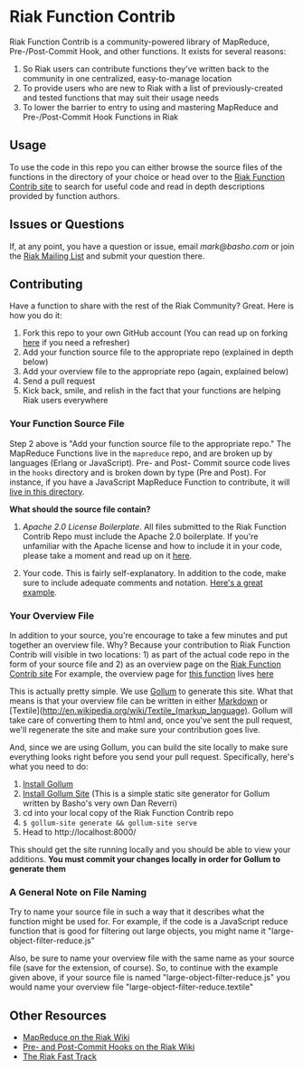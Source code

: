 # Riak Function Contrib

Riak Function Contrib is a community-powered library of MapReduce, Pre-/Post-Commit Hook, and other functions. It exists for several reasons:

1. So Riak users can contribute functions they've written back to the community in one centralized, easy-to-manage location
2. To provide users who are new to Riak with a list of previously-created and tested functions that may suit their usage needs 
3. To lower the barrier to entry to using and mastering MapReduce and Pre-/Post-Commit Hook Functions in Riak

## Usage

To use the code in this repo you can either browse the source files of the functions in the directory of your choice or head over to the [Riak Function Contrib site](http://contrib.basho.com) to search for useful code and read in depth descriptions provided by function authors.

## Issues or Questions
                     
If, at any point, you have a question or issue, email _mark@basho.com_ or join the [Riak Mailing List](http://lists.basho.com/mailman/listinfo/riak-users_lists.basho.com) and submit your question there. 

## Contributing

Have a function to share with the rest of the Riak Community? Great. Here is how you do it:

1. Fork this repo to your own GitHub account (You can read up on forking [here](http://help.github.com/forking/) if you need a refresher)
2. Add your function source file to the appropriate repo (explained in depth below)
3. Add your overview file to the appropriate repo (again, explained below)
4. Send a pull request 
5. Kick back, smile, and relish in the fact that your functions are helping Riak users everywhere

### Your Function Source File

Step 2 above is "Add your function source file to the appropriate repo." The MapReduce Functions live in the `mapreduce` repo, and are broken up by languages (Erlang or JavaScript). Pre- and Post- Commit source code lives in the `hooks` directory and is broken down by type (Pre and Post). For instance, if you have a JavaScript MapReduce Function to contribute, it will [live in this directory](https://github.com/basho/riak_function_contrib/tree/master/mapreduce/js/).

**What should the source file contain?**
 
1. _Apache 2.0 License Boilerplate_. All files submitted to the Riak Function Contrib Repo must include the Apache 2.0 boilerplate. If you're unfamiliar with the Apache license and how to include it in your code, please take a moment and read up on it [here](http://www.apache.org/licenses/LICENSE-2.0.html).

2. Your code. This is fairly self-explanatory. In addition to the code, make sure to include adequate comments and notation. [Here's a great example](https://github.com/basho/riak_function_contrib/blob/master/mapreduce/js/sorting-by-field.js).

### Your Overview File

In addition to your source, you're encourage to take a few minutes and put together an overview file. Why? Because your contribution to Riak Function Contrib will visible in two locations: 1) as part of the actual code repo in the form of your source file and 2) as an overview page on the [Riak Function Contrib site](http://contrib.basho.com) For example, the overview page for [this function](https://github.com/basho/riak_function_contrib/blob/master/mapreduce/js/sorting-by-field.js) lives 
[here](http://contrib.basho.com/sorting-by-field.html)

This is actually pretty simple. We use [Gollum](https://github.com/github/gollum) to generate this site. What that means is that your overview file can be written in either [Markdown](http://en.wikipedia.org/wiki/Markdown) or [Textile](http://en.wikipedia.org/wiki/Textile_(markup_language). Gollum will take care of converting them to html and, once you've sent the pull request, we'll regenerate the site and make sure your contribution goes live.

And, since we are using Gollum, you can build the site locally to make sure everything looks right before you send your pull request. Specifically, here's what you need to do:

1. [Install Gollum](https://github.com/github/gollum)
2. [Install Gollum Site](https://github.com/dreverri/gollum-site) (This is a simple static site generator for Gollum written by Basho's very own Dan Reverri)
3. cd into your local copy of the Riak Function Contrib repo
4. `$ gollum-site generate && gollum-site serve`
5. Head to http://localhost:8000/

This should get the site running locally and you should be able to view your additions. **You must commit your changes locally in order for Gollum to generate them**

### A General Note on File Naming

Try to name your source file in such a way that it describes what the function might be used for. For example, if the code is a JavaScript reduce function that is good for filtering out large objects, you might name it "large-object-filter-reduce.js"

Also, be sure to name your overview file with the same name as your source file (save for the extension, of course). So, to continue with the example given above, if your source file is named "large-object-filter-reduce.js" you would name your overview file "large-object-filter-reduce.textile"

## Other Resources

* [MapReduce on the Riak Wiki](http://wiki.basho.com/display/RIAK/MapReduce)
* [Pre- and Post-Commit Hooks on the Riak Wiki](http://wiki.basho.com/display/RIAK/Pre-+and+Post-Commit+Hooks)
* [The Riak Fast Track](http://wiki.basho.com/display/RIAK/The+Riak+Fast+Track)




